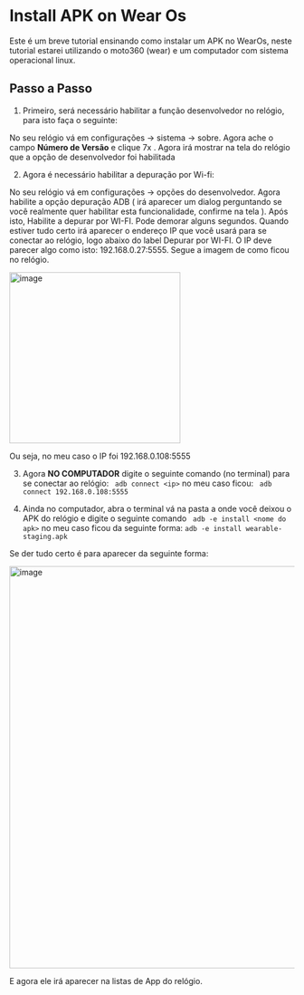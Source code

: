 # Install APK on Wear Os

Este é um breve tutorial ensinando como instalar um APK no WearOs, neste tutorial estarei utilizando o moto360 (wear) e um computador com sistema operacional linux.

## Passo a Passo

1. Primeiro, será necessário habilitar a função desenvolvedor no relógio, para isto faça o seguinte: 

No seu relógio vá em configurações -> sistema -> sobre. Agora ache o campo **Número de Versão** e clique 7x . Agora irá mostrar na tela do relógio que a opção de desenvolvedor foi habilitada 


2. Agora é necessário habilitar a depuração por Wi-fi:

No seu relógio vá em configurações -> opções do desenvolvedor. Agora habilite a opção depuração ADB ( irá aparecer um dialog perguntando se você realmente quer habilitar esta funcionalidade, confirme na tela ). Após isto, Habilite a depurar por WI-FI. Pode demorar alguns segundos. Quando estiver tudo certo irá aparecer o endereço IP que você usará para se conectar ao relógio, logo abaixo do label Depurar por WI-FI. O IP deve parecer algo como isto: 192.168.0.27:5555. Segue a imagem de como ficou no relógio.

<img width="302" alt="image" src="https://user-images.githubusercontent.com/38574345/154283512-609beab7-3edd-467e-833c-fe1201c192e9.png">

Ou seja, no meu caso o IP foi 192.168.0.108:5555

3. Agora **NO COMPUTADOR** digite o seguinte comando (no terminal) para se conectar ao relógio: ``` adb connect <ip>``` no meu caso ficou: 
 ``` adb connect 192.168.0.108:5555```

4. Ainda no computador, abra o terminal vá na pasta a onde você deixou o APK do relógio e digite o seguinte comando ``` adb -e install <nome do apk>``` no meu caso ficou da seguinte forma:   ```adb -e install wearable-staging.apk```

Se der tudo certo é para aparecer da seguinte forma:

<img width="710" alt="image" src="https://user-images.githubusercontent.com/38574345/154284675-fbdc0629-52a4-4f35-9503-a055ff9be454.png">

E agora ele irá aparecer na listas de App do relógio.
